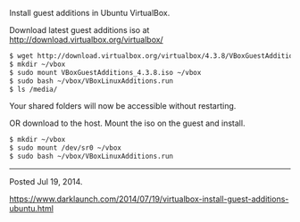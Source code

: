 Install guest additions in Ubuntu VirtualBox.

Download latest guest additions iso at http://download.virtualbox.org/virtualbox/

```bash
$ wget http://download.virtualbox.org/virtualbox/4.3.8/VBoxGuestAdditions_4.3.8.iso
$ mkdir ~/vbox
$ sudo mount VBoxGuestAdditions_4.3.8.iso ~/vbox
$ sudo bash ~/vbox/VBoxLinuxAdditions.run
$ ls /media/
```

Your shared folders will now be accessible without restarting.

OR download to the host. Mount the iso on the guest and install.

```bash
$ mkdir ~/vbox
$ sudo mount /dev/sr0 ~/vbox
$ sudo bash ~/vbox/VBoxLinuxAdditions.run
```

---

Posted Jul 19, 2014.

https://www.darklaunch.com/2014/07/19/virtualbox-install-guest-additions-ubuntu.html